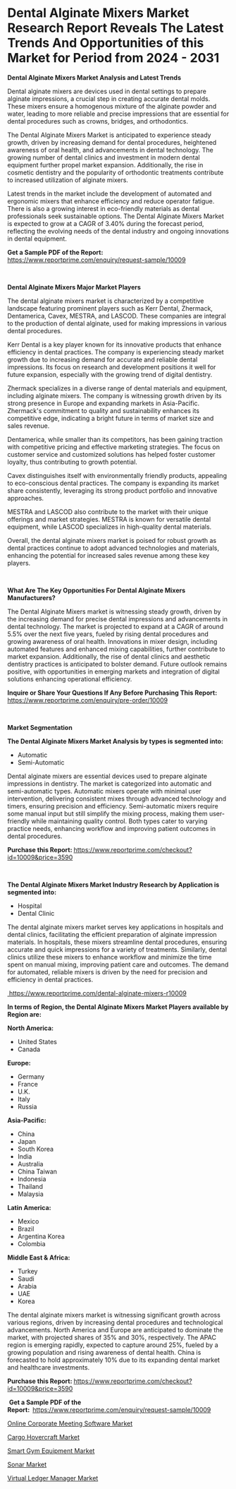 <p><h1>Dental Alginate Mixers Market Research Report Reveals The Latest Trends And Opportunities of this Market for Period from 2024 - 2031</h1></p><p><strong>Dental Alginate Mixers Market Analysis and Latest Trends</strong></p>
<p><p>Dental alginate mixers are devices used in dental settings to prepare alginate impressions, a crucial step in creating accurate dental molds. These mixers ensure a homogenous mixture of the alginate powder and water, leading to more reliable and precise impressions that are essential for dental procedures such as crowns, bridges, and orthodontics.</p><p>The Dental Alginate Mixers Market is anticipated to experience steady growth, driven by increasing demand for dental procedures, heightened awareness of oral health, and advancements in dental technology. The growing number of dental clinics and investment in modern dental equipment further propel market expansion. Additionally, the rise in cosmetic dentistry and the popularity of orthodontic treatments contribute to increased utilization of alginate mixers.</p><p>Latest trends in the market include the development of automated and ergonomic mixers that enhance efficiency and reduce operator fatigue. There is also a growing interest in eco-friendly materials as dental professionals seek sustainable options. The Dental Alginate Mixers Market is expected to grow at a CAGR of 3.40% during the forecast period, reflecting the evolving needs of the dental industry and ongoing innovations in dental equipment.</p></p>
<p><strong>Get a Sample PDF of the Report:&nbsp;</strong> <a href="https://www.reportprime.com/enquiry/request-sample/10009?utm_campaign=1743&utm_medium=2&utm_source=Github&utm_content=ia&utm_term=28112024&utm_id=dental-alginate-mixers">https://www.reportprime.com/enquiry/request-sample/10009</a></p>
<p>&nbsp;</p>
<p><strong>Dental Alginate Mixers Major Market Players</strong></p>
<p><p>The dental alginate mixers market is characterized by a competitive landscape featuring prominent players such as Kerr Dental, Zhermack, Dentamerica, Cavex, MESTRA, and LASCOD. These companies are integral to the production of dental alginate, used for making impressions in various dental procedures.</p><p>Kerr Dental is a key player known for its innovative products that enhance efficiency in dental practices. The company is experiencing steady market growth due to increasing demand for accurate and reliable dental impressions. Its focus on research and development positions it well for future expansion, especially with the growing trend of digital dentistry.</p><p>Zhermack specializes in a diverse range of dental materials and equipment, including alginate mixers. The company is witnessing growth driven by its strong presence in Europe and expanding markets in Asia-Pacific. Zhermack's commitment to quality and sustainability enhances its competitive edge, indicating a bright future in terms of market size and sales revenue.</p><p>Dentamerica, while smaller than its competitors, has been gaining traction with competitive pricing and effective marketing strategies. The focus on customer service and customized solutions has helped foster customer loyalty, thus contributing to growth potential.</p><p>Cavex distinguishes itself with environmentally friendly products, appealing to eco-conscious dental practices. The company is expanding its market share consistently, leveraging its strong product portfolio and innovative approaches.</p><p>MESTRA and LASCOD also contribute to the market with their unique offerings and market strategies. MESTRA is known for versatile dental equipment, while LASCOD specializes in high-quality dental materials.</p><p>Overall, the dental alginate mixers market is poised for robust growth as dental practices continue to adopt advanced technologies and materials, enhancing the potential for increased sales revenue among these key players.</p></p>
<p>&nbsp;</p>
<p><strong>What Are The Key Opportunities For Dental Alginate Mixers Manufacturers?</strong></p>
<p><p>The Dental Alginate Mixers market is witnessing steady growth, driven by the increasing demand for precise dental impressions and advancements in dental technology. The market is projected to expand at a CAGR of around 5.5% over the next five years, fueled by rising dental procedures and growing awareness of oral health. Innovations in mixer design, including automated features and enhanced mixing capabilities, further contribute to market expansion. Additionally, the rise of dental clinics and aesthetic dentistry practices is anticipated to bolster demand. Future outlook remains positive, with opportunities in emerging markets and integration of digital solutions enhancing operational efficiency.</p></p>
<p><strong>Inquire or Share Your Questions If Any Before Purchasing This Report:</strong> <a href="https://www.reportprime.com/enquiry/pre-order/10009?utm_campaign=1743&utm_medium=2&utm_source=Github&utm_content=ia&utm_term=28112024&utm_id=dental-alginate-mixers">https://www.reportprime.com/enquiry/pre-order/10009</a></p>
<p>&nbsp;</p>
<p><strong>Market Segmentation</strong></p>
<p><strong>The Dental Alginate Mixers Market Analysis by types is segmented into:</strong></p>
<p><ul><li>Automatic</li><li>Semi-Automatic</li></ul></p>
<p><p>Dental alginate mixers are essential devices used to prepare alginate impressions in dentistry. The market is categorized into automatic and semi-automatic types. Automatic mixers operate with minimal user intervention, delivering consistent mixes through advanced technology and timers, ensuring precision and efficiency. Semi-automatic mixers require some manual input but still simplify the mixing process, making them user-friendly while maintaining quality control. Both types cater to varying practice needs, enhancing workflow and improving patient outcomes in dental procedures.</p></p>
<p><strong>Purchase this Report:&nbsp;</strong><a href="https://www.reportprime.com/checkout?id=10009&price=3590&utm_campaign=1743&utm_medium=2&utm_source=Github&utm_content=ia&utm_term=28112024&utm_id=dental-alginate-mixers">https://www.reportprime.com/checkout?id=10009&price=3590</a></p>
<p>&nbsp;</p>
<p><strong>The Dental Alginate Mixers Market Industry Research by Application is segmented into:</strong></p>
<p><ul><li>Hospital</li><li>Dental Clinic</li></ul></p>
<p><p>The dental alginate mixers market serves key applications in hospitals and dental clinics, facilitating the efficient preparation of alginate impression materials. In hospitals, these mixers streamline dental procedures, ensuring accurate and quick impressions for a variety of treatments. Similarly, dental clinics utilize these mixers to enhance workflow and minimize the time spent on manual mixing, improving patient care and outcomes. The demand for automated, reliable mixers is driven by the need for precision and efficiency in dental practices.</p></p>
<p><a href="https://www.reportprime.com/dental-alginate-mixers-r10009?utm_campaign=1743&utm_medium=2&utm_source=Github&utm_content=ia&utm_term=28112024&utm_id=dental-alginate-mixers">&nbsp;https://www.reportprime.com/dental-alginate-mixers-r10009</a></p>
<p><strong>In terms of Region, the Dental Alginate Mixers Market Players available by Region are:</strong></p>
<p>
    <p> <strong> North America: </strong>
        <ul>
            <li>United States</li>
            <li>Canada</li>
        </ul>
        </p> 
    <p> <strong> Europe: </strong>
        <ul>
            <li>Germany</li>
            <li>France</li>
            <li>U.K.</li>
            <li>Italy</li>
            <li>Russia</li>
        </ul>
        </p> 
    <p> <strong> Asia-Pacific: </strong>
        <ul>
            <li>China</li>
            <li>Japan</li>
            <li>South Korea</li>
            <li>India</li>
            <li>Australia</li>
            <li>China Taiwan</li>
            <li>Indonesia</li>
            <li>Thailand</li>
            <li>Malaysia</li>
        </ul>
        </p> 
    <p> <strong> Latin America: </strong>
        <ul>
            <li>Mexico</li>
            <li>Brazil</li>
            <li>Argentina Korea</li>
            <li>Colombia</li>
        </ul>
        </p> 
    <p> <strong> Middle East & Africa: </strong>
        <ul>
            <li>Turkey</li>
            <li>Saudi</li>
            <li>Arabia</li>
            <li>UAE</li>
            <li>Korea</li>
        </ul>
    </p>
    </p>
<p><p>The dental alginate mixers market is witnessing significant growth across various regions, driven by increasing dental procedures and technological advancements. North America and Europe are anticipated to dominate the market, with projected shares of 35% and 30%, respectively. The APAC region is emerging rapidly, expected to capture around 25%, fueled by a growing population and rising awareness of dental health. China is forecasted to hold approximately 10% due to its expanding dental market and healthcare investments.</p></p>
<p><strong>Purchase this Report: </strong><a href="https://www.reportprime.com/checkout?id=10009&price=3590&utm_campaign=1743&utm_medium=2&utm_source=Github&utm_content=ia&utm_term=28112024&utm_id=dental-alginate-mixers">https://www.reportprime.com/checkout?id=10009&price=3590</a></p>
<p>&nbsp;<strong>Get a Sample PDF of the Report:&nbsp;&nbsp;</strong><a href="https://www.reportprime.com/enquiry/request-sample/10009?utm_campaign=1743&utm_medium=2&utm_source=Github&utm_content=ia&utm_term=28112024&utm_id=dental-alginate-mixers">https://www.reportprime.com/enquiry/request-sample/10009</a></p>
<p><strong></strong></p>
<p><p><a href="https://issuu.com/reportprime-2/docs/online-corporate-meeting-software-m_f4cc8be02bb9bf?utm_campaign=1743&utm_medium=2&utm_source=Github&utm_content=ia&utm_term=28112024&utm_id=dental-alginate-mixers">Online Corporate Meeting Software Market</a></p><p><a href="https://www.linkedin.com/pulse/future-innovation-global-cargo-hovercraft-market-growth-opportunities-3he6f?utm_campaign=1743&utm_medium=2&utm_source=Github&utm_content=ia&utm_term=28112024&utm_id=dental-alginate-mixers">Cargo Hovercraft Market</a></p><p><a href="https://www.linkedin.com/pulse/emerging-opportunities-challenges-global-smart-gym-equipment-v2afc?utm_campaign=1743&utm_medium=2&utm_source=Github&utm_content=ia&utm_term=28112024&utm_id=dental-alginate-mixers">Smart Gym Equipment Market</a></p><p><a href="https://www.linkedin.com/pulse/sonar-market-growth-analysis-regions-manufacturers-types-applications-jgeac?utm_campaign=1743&utm_medium=2&utm_source=Github&utm_content=ia&utm_term=28112024&utm_id=dental-alginate-mixers">Sonar Market</a></p><p><a href="https://issuu.com/reportprime-2/docs/virtual-ledger-manager-market-size-_8cb5b1a4f751c4?utm_campaign=1743&utm_medium=2&utm_source=Github&utm_content=ia&utm_term=28112024&utm_id=dental-alginate-mixers">Virtual Ledger Manager Market</a></p></p>